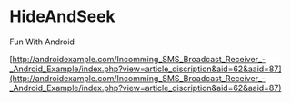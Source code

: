 # HideAndSeek
Fun With Android

[http://androidexample.com/Incomming_SMS_Broadcast_Receiver_-_Android_Example/index.php?view=article_discription&aid=62&aaid=87](http://androidexample.com/Incomming_SMS_Broadcast_Receiver_-_Android_Example/index.php?view=article_discription&aid=62&aaid=87)
